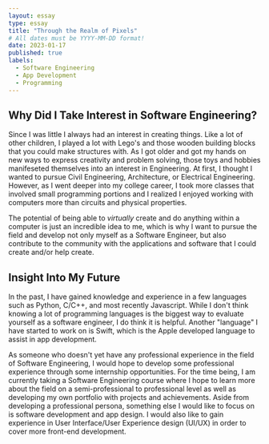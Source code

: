 ```yaml
---
layout: essay
type: essay
title: "Through the Realm of Pixels"
# All dates must be YYYY-MM-DD format!
date: 2023-01-17
published: true
labels:
  - Software Engineering
  - App Development
  - Programming
---
```


## Why Did I Take Interest in Software Engineering?

Since I was little I always had an interest in creating things. Like a lot of other children, I played a lot with Lego's and those wooden building blocks that you could make structures with. As I got older and got my hands on new ways to express creativity and problem solving, those toys and hobbies manifeseted themselves into an interest in Engineering. At first, I thought I wanted to pursue Civil Engineering, Architecture, or Electrical Engineering. However, as I went deeper into my college career, I took more classes that involved small programming portions and I realized I enjoyed working with computers more than circuits and physical properties. 

The potential of being able to _virtually_ create and do anything within a computer is just an incredible idea to me, which is why I want to pursue the field and develop not only myself as a Software Engineer, but also contribute to the community with the applications and software that I could create and/or help create.

## Insight Into My Future

In the past, I have gained knowledge and experience in a few languages such as Python, C/C++, and most recently Javascript. While I don't think knowing a lot of programming languages is the biggest way to evaluate yourself as a software engineer, I do think it is helpful. Another "language" I have started to work on is Swift, which is the Apple developed language to assist in app development.

As someone who doesn't yet have any professional experience in the field of Software Engineering, I would hope to develop some professional experience through some internship opportunities. For the time being, I am currently taking a Software Engineering course where I hope to learn more about the field on a semi-professional to professional level as well as developing my own portfolio with projects and achievements. Aside from developing a professional persona, something else I would like to focus on is software development and app design. I would also like to gain experience in User Interface/User Experience design (UI/UX) in order to cover more front-end development.

